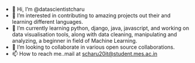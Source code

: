 - 👋 Hi, I’m @datascientistcharu
- 👀 I’m interested in contributing to amazing projects out their and learning different languages.
- 🌱 I’m currently learning python, django, java, javascript, and working on data visualisation tools, along with data cleaning, manipulating and analyzing, a beginner in field of Machine Learning.
- 💞️ I’m looking to collaborate in various open source collaborations.
- 📫 How to reach me..mail at scharu20it@student.mes.ac.in

<!---
datascientistcharu/datascientistcharu is a ✨ special ✨ repository because its `README.md` (this file) appears on your GitHub profile.
You can click the Preview link to take a look at your changes.
--->
